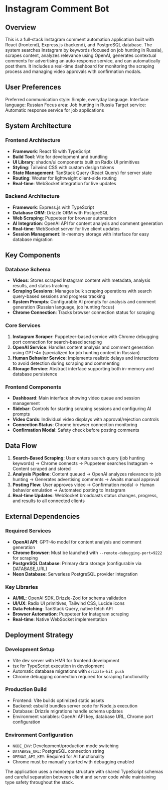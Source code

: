 # Instagram Comment Bot

## Overview

This is a full-stack Instagram comment automation application built with React (frontend), Express.js (backend), and PostgreSQL database. The system searches Instagram by keywords (focused on job hunting in Russia), scrapes content, analyzes relevance using OpenAI, generates contextual comments for advertising an auto-response service, and can automatically post them. It includes a real-time dashboard for monitoring the scraping process and managing video approvals with confirmation modals.

## User Preferences

Preferred communication style: Simple, everyday language.
Interface language: Russian
Focus area: Job hunting in Russia
Target service: Automatic response service for job applications

## System Architecture

### Frontend Architecture
- **Framework**: React 18 with TypeScript
- **Build Tool**: Vite for development and bundling
- **UI Library**: shadcn/ui components built on Radix UI primitives
- **Styling**: Tailwind CSS with custom design tokens
- **State Management**: TanStack Query (React Query) for server state
- **Routing**: Wouter for lightweight client-side routing
- **Real-time**: WebSocket integration for live updates

### Backend Architecture
- **Framework**: Express.js with TypeScript
- **Database ORM**: Drizzle ORM with PostgreSQL
- **Web Scraping**: Puppeteer for browser automation
- **AI Integration**: OpenAI API for content analysis and comment generation
- **Real-time**: WebSocket server for live client updates
- **Session Management**: In-memory storage with interface for easy database migration

## Key Components

### Database Schema
- **Videos**: Stores scraped Instagram content with metadata, analysis results, and status tracking
- **Scraping Sessions**: Manages bulk scraping operations with search query-based sessions and progress tracking
- **System Prompts**: Configurable AI prompts for analysis and comment generation (Russian language, job hunting focus)
- **Chrome Connection**: Tracks browser connection status for scraping

### Core Services
1. **Instagram Scraper**: Puppeteer-based service with Chrome debugging port connection for search-based scraping
2. **OpenAI Service**: Handles content analysis and comment generation using GPT-4o (specialized for job hunting content in Russian)
3. **Human Behavior Service**: Implements realistic delays and interactions to avoid detection during scraping and commenting
4. **Storage Service**: Abstract interface supporting both in-memory and database persistence

### Frontend Components
- **Dashboard**: Main interface showing video queue and session management
- **Sidebar**: Controls for starting scraping sessions and configuring AI prompts
- **Video Cards**: Individual video displays with approval/rejection controls
- **Connection Status**: Chrome browser connection monitoring
- **Confirmation Modal**: Safety check before posting comments

## Data Flow

1. **Search-Based Scraping**: User enters search query (job hunting keywords) → Chrome connects → Puppeteer searches Instagram → Content scraped and stored
2. **Analysis Pipeline**: Content queued → OpenAI analyzes relevance to job hunting → Generates advertising comments → Awaits manual approval
3. **Posting Flow**: User approves video → Confirmation modal → Human behavior emulation → Automated posting to Instagram  
4. **Real-time Updates**: WebSocket broadcasts status changes, progress, and results to all connected clients

## External Dependencies

### Required Services
- **OpenAI API**: GPT-4o model for content analysis and comment generation
- **Chrome Browser**: Must be launched with `--remote-debugging-port=9222` for scraping
- **PostgreSQL Database**: Primary data storage (configurable via DATABASE_URL)
- **Neon Database**: Serverless PostgreSQL provider integration

### Key Libraries
- **AI/ML**: OpenAI SDK, Drizzle-Zod for schema validation
- **UI/UX**: Radix UI primitives, Tailwind CSS, Lucide icons
- **Data Fetching**: TanStack Query, native fetch API
- **Browser Automation**: Puppeteer for Instagram scraping
- **Real-time**: Native WebSocket implementation

## Deployment Strategy

### Development Setup
- Vite dev server with HMR for frontend development
- tsx for TypeScript execution in development
- Automatic database migrations with `drizzle-kit push`
- Chrome debugging connection required for scraping functionality

### Production Build
- Frontend: Vite builds optimized static assets
- Backend: esbuild bundles server code for Node.js execution
- Database: Drizzle migrations handle schema updates
- Environment variables: OpenAI API key, database URL, Chrome port configuration

### Environment Configuration
- `NODE_ENV`: Development/production mode switching
- `DATABASE_URL`: PostgreSQL connection string
- `OPENAI_API_KEY`: Required for AI functionality
- Chrome must be manually started with debugging enabled

The application uses a monorepo structure with shared TypeScript schemas and careful separation between client and server code while maintaining type safety throughout the stack.